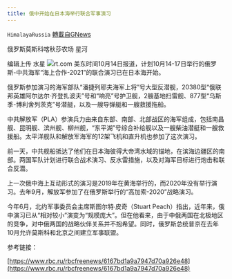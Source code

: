 ```yaml
---
title: 俄中开始在日本海举行联合军事演习
---
```

`HimalayaRussia` [轉載自GNews](https://gnews.org/zh-hans/1594176/)

俄罗斯莫斯科喀秋莎农场 星河

编辑上传 水星
![](https://assets.gnews.org/wp-content/uploads/2021/10/c.jpg)rt.com
美东时间10月14日报道，计划10月14-17日举行的俄罗斯-中共海军“海上合作-2021”的联合演习已在日本海开始。

俄罗斯参加演习的海军部队“潘捷列耶夫海军上将”号大型反潜舰，20380型“俄联邦英雄阿尔达尔·齐登扎波夫”号和“响亮”号护卫舰，2艘基地扫雷舰、877型“乌斯季-博利舍列茨克”号潜艇，以及一艘导弹艇和一艘救援拖船。

中共解放军（PLA）参演兵力由来自东部、南部、北部战区的海军组成，包括南昌舰、昆明舰、滨州舰、柳州舰，“东平湖”号综合补给舰以及一艘柴油潜艇和一艘救援船。太平洋舰队和解放军海军的12架飞机和直升机也参加了这次演习。

前一天，中共舰船抵达了他们在日本海彼得大帝湾水域的锚地，在滨海边疆区的南部。两国军队计划进行联合战术演习、反水雷措施，以及对海军目标进行炮击和联合反潜。

上一次俄中海上互动形式的演习是2019年在黄海举行的，而2020年没有举行演习。去年9月，解放军参加了在俄罗斯举行的“高加索-2020”战略演习。

今年6月，北约军事委员会主席斯图尔特∙皮奇（Stuart Peach）指出，近年来，俄中演习已从“相对较小”演变为“规模庞大”。但在他看来，由于中俄两国在北极地区的竞争，对中俄两国的战略伙伴关系并不抱希望。同时，俄罗斯总统普京在去年10月允许莫斯科和北京之间建立军事联盟。

参考链接：

[https://www.rbc.ru/rbcfreenews/6167bd1a9a7947d70a926e48](https://www.rbc.ru/rbcfreenews/6167bd1a9a7947d70a926e48)
